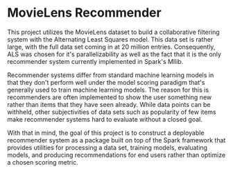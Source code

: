 
# MovieLens Recommender

This project utilizes the MovieLens dataset to build a collaborative filtering system with the Alternating Least Squares model. This data set is rather large, with the full data set coming in at 20 million entries. Consequently, ALS was chosen for it's parallelizability as well as the fact that it is the only recommender system currently implemented in Spark's Mllib. 

Recommender systems differ from standard machine learning models in that they don't perform well under the model scoring paradigm that's generally used to train machine learning models. The reason for this is recommenders are often implemented to show the user something new rather than items that they have seen already. While data points can be withheld, other subjectivities of data sets such as popularity of few items make recommender systems hard to evaluate without a closed goal.

With that in mind, the goal of this project is to construct a deployable recommender system as a package built on top of the Spark framework that provides utilities for processing a data set, training models, evaluating models, and producing recommendations for end users rather than optimize a chosen scoring metric.
